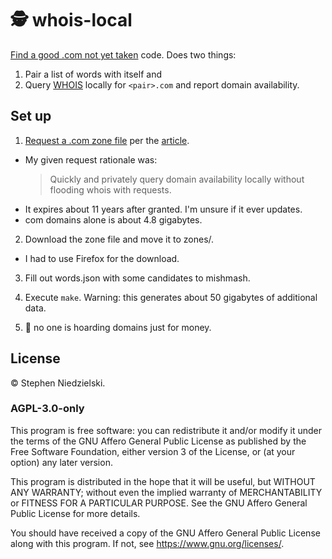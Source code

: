 # 🕵 whois-local

[Find a good .com not yet taken](https://sive.rs/com) code. Does two things:

1. Pair a list of words with itself and
2. Query [WHOIS](https://en.wikipedia.org/wiki/WHOIS) locally for `<pair>.com`
  and report domain availability.

## Set up

1. [Request a .com zone file](https://czds.icann.org/home) per the
  [article](https://sive.rs/com).

  - My given request rationale was:
    > Quickly and privately query domain availability locally without flooding
    > whois with requests.
  - It expires about 11 years after granted. I'm unsure if it ever updates.
  - com domains alone is about 4.8 gigabytes.

2. Download the zone file and move it to zones/.

  - I had to use Firefox for the download.

3. Fill out words.json with some candidates to mishmash.

4. Execute `make`. Warning: this generates about 50 gigabytes of additional data.

5. 🤞 no one is hoarding domains just for money.

## License

© Stephen Niedzielski.

### AGPL-3.0-only

This program is free software: you can redistribute it and/or modify it under
the terms of the GNU Affero General Public License as published by the Free
Software Foundation, either version 3 of the License, or (at your option) any
later version.

This program is distributed in the hope that it will be useful, but WITHOUT ANY
WARRANTY; without even the implied warranty of MERCHANTABILITY or FITNESS FOR A
PARTICULAR PURPOSE. See the GNU Affero General Public License for more details.

You should have received a copy of the GNU Affero General Public License along
with this program. If not, see <https://www.gnu.org/licenses/>.
